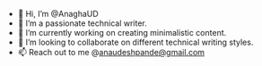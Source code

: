 - 👋 Hi, I’m @AnaghaUD
- 👀 I’m a passionate technical writer.
- 🌱 I’m currently working on creating minimalistic content.
- 💞️ I’m looking to collaborate on different technical writing styles.
- 📫 Reach out to me @anaudeshpande@gmail.com

<!---
AnaghaUD/AnaghaUD is a ✨ special ✨ repository because its `README.md` (this file) appears on your GitHub profile.
You can click the Preview link to take a look at your changes.
--->
